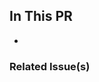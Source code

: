 ## In This PR
<!-- Please provide a brief description of the change being made -->
- 

### Related Issue(s)
<!-- If this pull request addresses one or more issues, link them here. Example:
Closes #123 -->

